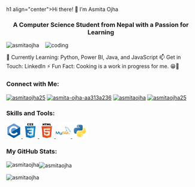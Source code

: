 h1 align="center">Hi there! 👋 I’m Asmita Ojha</h1> <h3 align="center">A Computer Science Student from Nepal with a Passion for Learning</h3> <img align="right" alt="coding" width="400" src="https://gifdb.com/images/high/coding-girl-animation-fe7t4gejurmtof8v.webp"> <p align="left"> <img src="https://komarev.com/ghpvc/?username=asmitaojha&label=Profile%20views&color=0e75b6&style=flat" alt="asmitaojha" /> </p>
🌱 Currently Learning: Python, Power BI, Java, and JavaScript
📫 Get in Touch: LinkedIn
⚡ Fun Fact: Cooking is a work in progress for me. 😁🤭
<h3 align="left">Connect with Me:</h3> <p align="left"> <a href="https://twitter.com/asmitaojha25" target="blank"><img align="center" src="https://raw.githubusercontent.com/rahuldkjain/github-profile-readme-generator/master/src/images/icons/Social/twitter.svg" alt="asmitaojha25" height="30" width="40" /></a> <a href="https://linkedin.com/in/asmita-ojha-aa313a236" target="blank"><img align="center" src="https://raw.githubusercontent.com/rahuldkjain/github-profile-readme-generator/master/src/images/icons/Social/linked-in-alt.svg" alt="asmita-ojha-aa313a236" height="30" width="40" /></a> <a href="https://fb.com/asmitaojha" target="blank"><img align="center" src="https://raw.githubusercontent.com/rahuldkjain/github-profile-readme-generator/master/src/images/icons/Social/facebook.svg" alt="asmitaojha" height="30" width="40" /></a> <a href="https://instagram.com/asmitaojha25" target="blank"><img align="center" src="https://raw.githubusercontent.com/rahuldkjain/github-profile-readme-generator/master/src/images/icons/Social/instagram.svg" alt="asmitaojha25" height="30" width="40" /></a> </p> <h3 align="left">Skills and Tools:</h3> <p align="left"> <a href="https://www.cprogramming.com/" target="_blank" rel="noreferrer"> <img src="https://raw.githubusercontent.com/devicons/devicon/master/icons/c/c-original.svg" alt="c" width="40" height="40"/> </a> <a href="https://www.w3schools.com/css/" target="_blank" rel="noreferrer"> <img src="https://raw.githubusercontent.com/devicons/devicon/master/icons/css3/css3-original-wordmark.svg" alt="css3" width="40" height="40"/> </a> <a href="https://www.w3.org/html/" target="_blank" rel="noreferrer"> <img src="https://raw.githubusercontent.com/devicons/devicon/master/icons/html5/html5-original-wordmark.svg" alt="html5" width="40" height="40"/> </a> <a href="https://www.mysql.com/" target="_blank" rel="noreferrer"> <img src="https://raw.githubusercontent.com/devicons/devicon/master/icons/mysql/mysql-original-wordmark.svg" alt="mysql" width="40" height="40"/> </a> <a href="https://www.python.org" target="_blank" rel="noreferrer"> <img src="https://raw.githubusercontent.com/devicons/devicon/master/icons/python/python-original.svg" alt="python" width="40" height="40"/> </a> </p> <h3 align="left">My GitHub Stats:</h3> <p> <img align="left" src="https://github-readme-stats.vercel.app/api/top-langs?username=asmitaojha&show_icons=true&locale=en&layout=compact" alt="asmitaojha" /> </p> <p> <img align="center" src="https://github-readme-stats.vercel.app/api?username=asmitaojha&show_icons=true&locale=en" alt="asmitaojha" /> </p> <p> <img align="center" src="https://github-readme-streak-stats.herokuapp.com/?user=asmitaojha&" alt="asmitaojha" /> </p>
